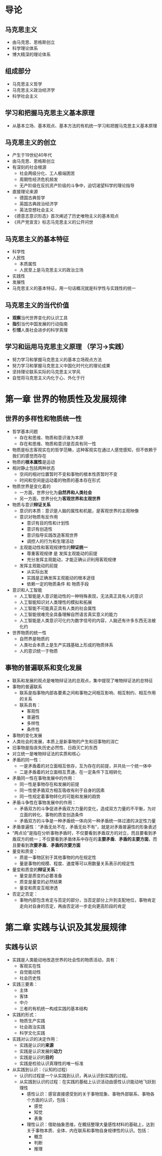 # 导论
## 马克思主义
- 由马克思、恩格斯创立
- 科学理论体系
- 博大精深的理论体系

## 组成部分
- 马克思主义哲学
- 马克思主义政治经济学
- 科学社会主义

## 学习和把握马克思主义基本原理
- 从基本立场、基本观点、基本方法的有机统一学习和把握马克思主义基本原理

## 马克思主义的创立
- 产生于19世纪40年代
- 由马克思、恩格斯创立
- 有深刻的社会根源
    - 社会两级分化、工人极端困苦
    - 周期性经济危机频发
    - 无产阶级在反抗资产阶级的斗争中，迫切渴望科学的理论指导
- 直接理论来源
    - 德国古典哲学
    - 英国古典政治经济学
    - 英法空想社会主义
- 《德意志意识形态》首次阐述了历史唯物主义的基本观点
- 《共产党宣言》标志马克思主义的公开问世

## 马克思主义的基本特征
- 科学性
- 人民性
    - 本质属性
    - 人民至上是马克思主义的政治立场
- 实践性
- 发展性
- 马克思主义的基本特征，用一句话概况就是科学性与实践性的统一

## 马克思主义的当代价值
- **观察**当代世界变化的认识工具
- **指引**当代中国发展的行动指南
- **引领**人类社会进步的科学真理

## 学习和运用马克思主义原理 （学习->实践）
- 努力学习和掌握马克思主义的基本立场观点方法
- 努力学习和掌握马克思主义中国化时代化的理论成果
- 坚持理论联系实际的马克思主义学风
- 自觉将马克思主义内化于心、外化于行

# 第一章 世界的物质性及发展规律
## 世界的多样性和物质统一性
- 哲学基本问题
    - 存在和思维、物质和意识谁为本原
    - 存在和思维、物质和意识是否具有同一性
- 物质是标志客观实在的哲学范畴，这种客观实在通过人感觉感知，但不依赖于我们的感觉而存在
- 物质的**根本属性**是运动
- 相对静止包括两种状态
    - 空间的相对位置暂时不变和事物的根本性质暂时不变
    - 时间和空间是运动着的物质的基本存在形式
- 物质世界是变化着的
    - 一方面，世界分化为**自然界和人类社会**
    - 另一方面，世界分化为**客观世界和主观世界**
- 物质与意识**辩证关系**
    - 意识的本质：意识是人脑的属性和机能，是客观世界的主观映像
    - 意识对物质有反作用
        - 意识有目的性和计划性
        - 意识有创造性
        - 意识指导实践改造客观世界
        - 调控人的行为和生理活动
    - 主观能动性和客观规律性的**辩证统一**
        - 尊重客观规律 是 发挥主观能动的前提
        - 充分发挥主观能动，才能正确认识利用客观规律
    - 发挥主观能动的前提
        - 从实际出发
        - 实践是正确发挥主观能动的根本途径
        - 依赖一定的物质条件 和 物质手段
- 意识和人工智能
    - 人工智能是人意识能动性的一种特殊表现，无法真正具有人的意识
    - 人工智能知识对人类理性的模拟和拓展
    - 人工智能不可能真正具有人类的社会属性
    - 人工智能很难完全具备理解自然语言真实意义的能力
    - 人工智能是人类意识可化约为数字信号的内容，人脑还有许多东西无法被化约
- 世界物质的统一性
   - 自然界是物质的
   - 人类社会本质上是生产实践基础上形成的物质体系
   - 人的意识统一于物质
## 事物的普遍联系和变化发展
- 联系和发展的观点是唯物辩证法的总观点，集中提现了唯物辩证法的总特征
- 事物的普遍联系
  - 联系是指事物内部各要素之间和事物之间相互影响、相互制约、相互作用的关系
  - 联系具有：
    - 客观性
    - 普遍性
    - 多样性
    - 条件性
- 事物的变化发展
 - 人类社会的发展，本质上是新事物的产生和旧事物的消亡
 - 旧事物是指丧失历史必然性、日趋灭亡的东西
- 对立统一是唯物辩证法的实质和核心
- 矛盾的同一性：
  - 一是矛盾着的对立面相互依存，互为存在的前提，并共处一个统一体中
  - 二是矛盾着的对立面相互贯通，在一定条件下互相转化
- 矛盾同一性在事物发展中的作用：
  - 同一性是事物存在和发展的前提
  - 同一性使矛盾双方相互吸收有利于自身的因素
  - 同一性规定着事物转化的可能和发展的趋势
- 矛盾斗争性在事物发展中的作用：
  - 矛盾双方的斗争促进矛盾双方力量的变化，造成双方力量的不平衡，为对立面的转化、事物的质变创造条件
  - 矛盾双方的斗争是一种矛盾统一体向另一种矛盾统一体过渡的决定性力量
- 矛盾普遍性：“矛盾无处不在，矛盾无处不有”，就是对矛盾普遍性的形象表述
- “两点论”是指在分析事物矛盾时，不仅要看到矛盾双方的对立，而且要看到矛盾双方的统一；不仅要看到矛盾体系中存在的**主要矛盾**、**矛盾的主要方面**，而且要看到**次要矛盾**、**矛盾的次要方面**
- 量变和质变：
  - 质是一事物区别于其他事物的内在规定性
  - 量是事物的规模、程度、速度等可以用数量关系表示的规定性
- 量变和质变的**辩证关系**：
  - 量变是质变的必要准备
  - 质变是量变的必然结果
  - 量变和质变互相渗透
- 否定之否定：
  - 事物内部包含肯定与否定的部分，当否定部分上升到支配地位，事物肯定走向对自身的否定，再由否定进一步走向更高阶段的肯定
# 第二章 实践与认识及其发展规律
## 实践与认识
- 实践是人类能动地改造世界的社会性的物质活动，具有：
  - 客观实在性
  - 自觉能动性
  - 社会历史性
- 实践三要素：
  - 主体
  - 客体
  - 中介
  - 三者的有机统一构成实践的基本结构
- 实践的形式：
  - 物质生产实践
  - 社会政治实践
  - 科学文化实践
- 实践对认识的决定作用：
  - 实践是认识的**来源**
  - 实践是认识发展的**动力**
  - 实践是认识的**目的**
  - 实践是检验认识真理性的唯一标准
- 从实践到认识：（认知的过程）
  - 认识的过程是一个从实践到认识，再从认识到实践的过程。
  - 从实践到认识的过程：在实践的基础上认识活动由感性认识能动地飞跃到理性
    - 感性认识：感官直接感受到的关于事物现象、事物外部联系、事物各个方面的认识，包括：
      - 感觉
      - 知觉
      - 表象
    - 理性认识：借助抽象思维，在概括整理大量感性材料的基础上，达到关于事物本质、全体、内在联系和事物自身规律性的认识。包括：
      - 概念
      - 判断
      - 推理
      
